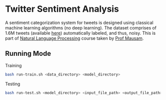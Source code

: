 # Twitter Sentiment Analysis

A sentiment categorization system for tweets is designed using classical machine learning algorithms (no deep learning). The dataset comprises of 1.6M tweets (available [here](https://www.kaggle.com/kazanova/sentiment140)) automatically labeled, and thus, noisy. This is part of [Natural Language Processing](https://www.cse.iitd.ac.in/~mausam/courses/col772/autumn2021/) course taken by [Prof Mausam](https://www.cse.iitd.ac.in/~mausam/).

## Running Mode

Training 

```bash
bash run-train.sh <data_directory> <model_directory>
```

Testing

```bash
bash run-test.sh <model_directory> <input_file_path> <output_file_path>
```